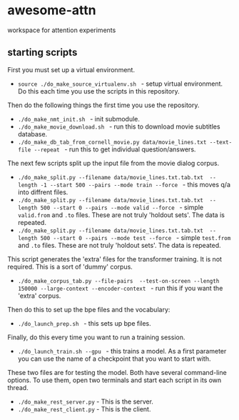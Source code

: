# awesome-attn
workspace for attention experiments

## starting scripts

First you must set up a virtual environment.

* `source ./do_make_source_virtualenv.sh ` - setup virtual environment. Do this each time you use the scripts in this repository. 

Then do the following things the first time you use the repository.

* `./do_make_nmt_init.sh ` - init submodule.
* `./do_make_movie_download.sh ` - run this to download movie subtitles database.
* `./do_make_db_tab_from_cornell_movie.py data/movie_lines.txt --text-file --repeat ` - run this to get individual question/answers.

The next few scripts split up the input file from the movie dialog corpus.

* `./do_make_split.py --filename data/movie_lines.txt.tab.txt  --length -1 --start 500 --pairs --mode train --force ` - this moves q/a into diffrent files. 
* `./do_make_split.py --filename data/movie_lines.txt.tab.txt  --length 500 --start 0 --pairs --mode valid --force ` - simple `valid.from` and `.to` files. These are not truly 'holdout sets'. The data is repeated.
* `./do_make_split.py --filename data/movie_lines.txt.tab.txt  --length 500 --start 0 --pairs --mode test --force ` - simple `test.from` and `.to` files. These are not truly 'holdout sets'. The data is repeated.

This script generates the 'extra' files for the transformer training. It is not required. This is a sort of 'dummy' corpus.

* `./do_make_corpus_tab.py --file-pairs  --test-on-screen --length 150000 --large-context --encoder-context ` - run this if you want the 'extra' corpus.

Then do this to set up the bpe files and the vocabulary:

* `./do_launch_prep.sh ` - this sets up bpe files.

Finally, do this every time you want to run a training session.

* `./do_launch_train.sh --gpu ` - this trains a model. As a first parameter you can use the name of a checkpoint that you want to start with.

These two files are for testing the model. Both have several command-line options. To use them, open two terminals and start each script in its own thread.

* `./do_make_rest_server.py` - This is the server.
* `./do_make_rest_client.py` - This is the client.
